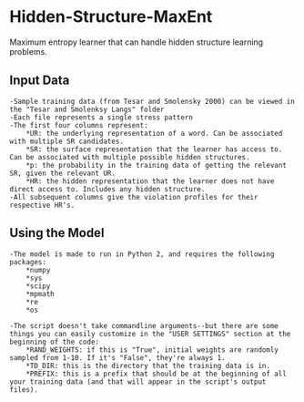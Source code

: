 # Hidden-Structure-MaxEnt
Maximum entropy learner that can handle hidden structure learning problems.

## Input Data

	-Sample training data (from Tesar and Smolensky 2000) can be viewed in the "Tesar and Smolenksy Langs" folder
	-Each file represents a single stress pattern
	-The first four columns represent:
		*UR: the underlying representation of a word. Can be associated with multiple SR candidates.
		*SR: the surface representation that the learner has access to. Can be associated with multiple possible hidden structures.
		*p: the probability in the training data of getting the relevant SR, given the relevant UR.
		*HR: the hidden representation that the learner does not have direct access to. Includes any hidden structure.
	-All subsequent columns give the violation profiles for their respective HR's. 

## Using the Model

	-The model is made to run in Python 2, and requires the following packages:
		*numpy
		*sys
		*scipy
		*mpmath
		*re
		*os

	-The script doesn't take commandline arguments--but there are some things you can easily customize in the "USER SETTINGS" section at the beginning of the code:
		*RAND_WEIGHTS: if this is "True", initial weights are randomly sampled from 1-10. If it's "False", they're always 1.
		*TD_DIR: this is the directory that the training data is in.
		*PREFIX: this is a prefix that should be at the beginning of all your training data (and that will appear in the script's output files).


